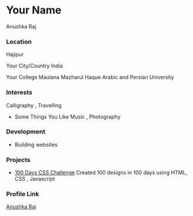 # Your Name 
Anushka Raj

### Location 
Hajipur

Your City/Country
India


Your College
Maulana Mazharul Haque Arabic and Persian University

### Interests
Calligraphy , Travelling

- Some Things You Like
Music , Photography

### Development

- Building websites

### Projects

- [100 Days CSS Challenge](https://github.com/Anushka-codergirl/100DaysCSSChallenge) Created 100 designs in 100 days using HTML, CSS , Javascript

### Profile Link

[Anushka Raj](https://github.com/Anushka-codergirl)
